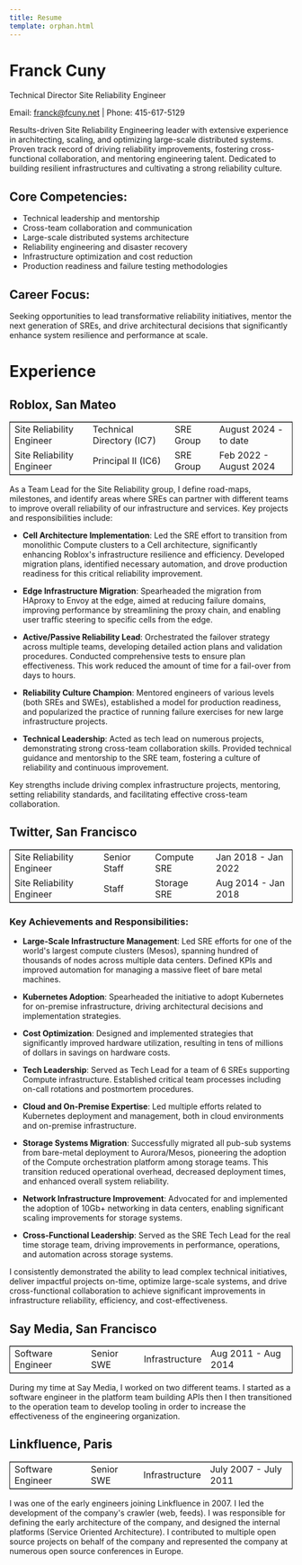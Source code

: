 ```yaml
---
title: Resume
template: orphan.html
---
```


# Franck Cuny

Technical Director Site Reliability Engineer

Email: franck@fcuny.net | Phone: 415-617-5129

Results-driven Site Reliability Engineering leader with extensive experience in architecting, scaling, and optimizing large-scale distributed systems. Proven track record of driving reliability improvements, fostering cross-functional collaboration, and mentoring engineering talent. Dedicated to building resilient infrastructures and cultivating a strong reliability culture.

## Core Competencies:

- Technical leadership and mentorship
- Cross-team collaboration and communication
- Large-scale distributed systems architecture
- Reliability engineering and disaster recovery
- Infrastructure optimization and cost reduction
- Production readiness and failure testing methodologies

## Career Focus:

Seeking opportunities to lead transformative reliability initiatives, mentor the next generation of SREs, and drive architectural decisions that significantly enhance system resilience and performance at scale.

# Experience

## Roblox, San Mateo

<table border="2" cellspacing="0" cellpadding="6" rules="groups" frame="hsides">

<colgroup>
<col  class="org-left" />

<col  class="org-left" />

<col  class="org-left" />

<col  class="org-left" />
</colgroup>
<tbody>
<tr>
<td class="org-left">Site Reliability Engineer</td>
<td class="org-left">Technical Directory (IC7)</td>
<td class="org-left">SRE Group</td>
<td class="org-left">August 2024 - to date</td>
</tr>
<tr>
<td class="org-left">Site Reliability Engineer</td>
<td class="org-left">Principal II (IC6)</td>
<td class="org-left">SRE Group</td>
<td class="org-left">Feb 2022 - August 2024</td>
</tr>
</tbody>
</table>

As a Team Lead for the Site Reliability group, I define road-maps, milestones, and identify areas where SREs can partner with different teams to improve overall reliability of our infrastructure and services. Key projects and responsibilities include:

- **Cell Architecture Implementation**: Led the SRE effort to transition from monolithic Compute clusters to a Cell architecture, significantly enhancing Roblox's infrastructure resilience and efficiency. Developed migration plans, identified necessary automation, and drove production readiness for this critical reliability improvement.

- **Edge Infrastructure Migration**: Spearheaded the migration from HAproxy to Envoy at the edge, aimed at reducing failure domains, improving performance by streamlining the proxy chain, and enabling user traffic steering to specific cells from the edge.

- **Active/Passive Reliability Lead**: Orchestrated the failover strategy across multiple teams, developing detailed action plans and validation procedures. Conducted comprehensive tests to ensure plan effectiveness. This work reduced the amount of time for a fail-over from days to hours.

- **Reliability Culture Champion**: Mentored engineers of various levels (both SREs and SWEs), established a model for production readiness, and popularized the practice of running failure exercises for new large infrastructure projects.

- **Technical Leadership**: Acted as tech lead on numerous projects, demonstrating strong cross-team collaboration skills. Provided technical guidance and mentorship to the SRE team, fostering a culture of reliability and continuous improvement.

Key strengths include driving complex infrastructure projects, mentoring, setting reliability standards, and facilitating effective cross-team collaboration.

## Twitter, San Francisco

<table border="2" cellspacing="0" cellpadding="6" rules="groups" frame="hsides">
<colgroup>
<col  class="org-left" />
<col  class="org-left" />
<col  class="org-left" />
<col  class="org-left" />
</colgroup>
<tbody>
<tr>
<td class="org-left">Site Reliability Engineer</td>
<td class="org-left">Senior Staff</td>
<td class="org-left">Compute SRE</td>
<td class="org-left">Jan 2018 - Jan 2022</td>
</tr>
<tr>
<td class="org-left">Site Reliability Engineer</td>
<td class="org-left">Staff</td>
<td class="org-left">Storage SRE</td>
<td class="org-left">Aug 2014 - Jan 2018</td>
</tr>
</tbody>
</table>

### Key Achievements and Responsibilities:

- **Large-Scale Infrastructure Management**: Led SRE efforts for one of the world's largest compute clusters (Mesos), spanning hundred of thousands of nodes across multiple data centers. Defined KPIs and improved automation for managing a massive fleet of bare metal machines.

- **Kubernetes Adoption**: Spearheaded the initiative to adopt Kubernetes for on-premise infrastructure, driving architectural decisions and implementation strategies.

- **Cost Optimization**: Designed and implemented strategies that significantly improved hardware utilization, resulting in tens of millions of dollars in savings on hardware costs.

- **Tech Leadership**: Served as Tech Lead for a team of 6 SREs supporting Compute infrastructure. Established critical team processes including on-call rotations and postmortem procedures.

- **Cloud and On-Premise Expertise**: Led multiple efforts related to Kubernetes deployment and management, both in cloud environments and on-premise infrastructure.

- **Storage Systems Migration**: Successfully migrated all pub-sub systems from bare-metal deployment to Aurora/Mesos, pioneering the adoption of the Compute orchestration platform among storage teams. This transition reduced operational overhead, decreased deployment times, and enhanced overall system reliability.

- **Network Infrastructure Improvement**: Advocated for and implemented the adoption of 10Gb+ networking in data centers, enabling significant scaling improvements for storage systems.

- **Cross-Functional Leadership**: Served as the SRE Tech Lead for the real time storage team, driving improvements in performance, operations, and automation across storage systems.

I consistently demonstrated the ability to lead complex technical initiatives, deliver impactful projects on-time, optimize large-scale systems, and drive cross-functional collaboration to achieve significant improvements in infrastructure reliability, efficiency, and cost-effectiveness.

## Say Media, San Francisco

<table border="2" cellspacing="0" cellpadding="6" rules="groups" frame="hsides">

<colgroup>
<col  class="org-left" />

<col  class="org-left" />

<col  class="org-left" />

<col  class="org-left" />
</colgroup>
<tbody>
<tr>
<td class="org-left">Software Engineer</td>
<td class="org-left">Senior SWE</td>
<td class="org-left">Infrastructure</td>
<td class="org-left">Aug 2011 - Aug 2014</td>
</tr>
</tbody>
</table>

During my time at Say Media, I worked on two different teams. I started as a software engineer in the platform team building APIs then I then transitioned to the operation team to develop tooling in order to increase the effectiveness of the engineering organization.

## Linkfluence, Paris

<table border="2" cellspacing="0" cellpadding="6" rules="groups" frame="hsides">

<colgroup>
<col  class="org-left" />

<col  class="org-left" />

<col  class="org-left" />

<col  class="org-left" />
</colgroup>
<tbody>
<tr>
<td class="org-left">Software Engineer</td>
<td class="org-left">Senior SWE</td>
<td class="org-left">Infrastructure</td>
<td class="org-left">July 2007 - July 2011</td>
</tr>
</tbody>
</table>

I was one of the early engineers joining Linkfluence in 2007. I led the development of the company's crawler (web, feeds). I was responsible for defining the early architecture of the company, and designed the internal platforms (Service Oriented Architecture).
I contributed to multiple open source projects on behalf of the company and represented the company at numerous open source conferences in Europe.
